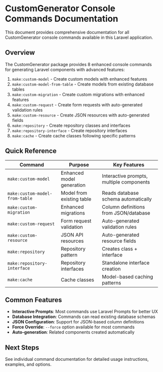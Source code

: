 # CustomGenerator Console Commands Documentation

This document provides comprehensive documentation for all CustomGenerator console commands available in this Laravel application.

## Overview

The CustomGenerator package provides 8 enhanced console commands for generating Laravel components with advanced features:

1. `make:custom-model` - Create custom models with enhanced features
2. `make:custom-model-from-table` - Create models from existing database tables
3. `make:custom-migration` - Create custom migrations with enhanced features
4. `make:custom-request` - Create form requests with auto-generated validation rules
5. `make:custom-resource` - Create JSON resources with auto-generated fields
6. `make:repository` - Create repository classes and interfaces
7. `make:repository-interface` - Create repository interfaces
8. `make:cache` - Create cache classes following specific patterns

## Quick Reference

| Command | Purpose | Key Features |
|---------|---------|--------------|
| `make:custom-model` | Enhanced model generation | Interactive prompts, multiple components |
| `make:custom-model-from-table` | Model from existing table | Reads database schema automatically |
| `make:custom-migration` | Enhanced migrations | Column definitions from JSON/database |
| `make:custom-request` | Form request validation | Auto-generated validation rules |
| `make:custom-resource` | JSON API resources | Auto-generated resource fields |
| `make:repository` | Repository pattern | Creates class + interface |
| `make:repository-interface` | Repository interfaces | Standalone interface creation |
| `make:cache` | Cache classes | Model-based caching patterns |

## Common Features

- **Interactive Prompts**: Most commands use Laravel Prompts for better UX
- **Database Integration**: Commands can read existing database schemas
- **JSON Configuration**: Support for JSON-based column definitions
- **Force Override**: `--force` option available for most commands
- **Auto-generation**: Related components created automatically

## Next Steps

See individual command documentation for detailed usage instructions, examples, and options.
